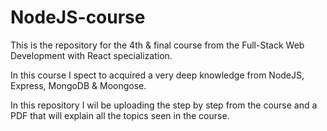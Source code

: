 # NodeJS-course

This is the repository for the 4th & final course from the Full-Stack Web Development with React specialization.

In this course I spect to acquired a very deep knowledge from NodeJS, Express, MongoDB & Moongose.

In this repository I wil be uploading the step by step from the course and a PDF that will explain all the topics seen in the course.
